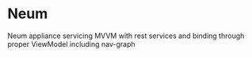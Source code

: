 # Neum
Neum appliance servicing
MVVM with rest services and binding through proper ViewModel including nav-graph
